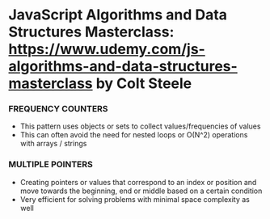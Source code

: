 
# JavaScript Algorithms and Data Structures Masterclass: https://www.udemy.com/js-algorithms-and-data-structures-masterclass by Colt Steele

### FREQUENCY COUNTERS

- This pattern uses objects or sets to collect values/frequencies of values
- This can often avoid the need for nested loops or O(N^2) operations with arrays / strings


### MULTIPLE POINTERS

- Creating pointers or values that correspond to an index or position and move towards the beginning, end or middle based on a certain condition
- Very efficient for solving problems with minimal space complexity as well

